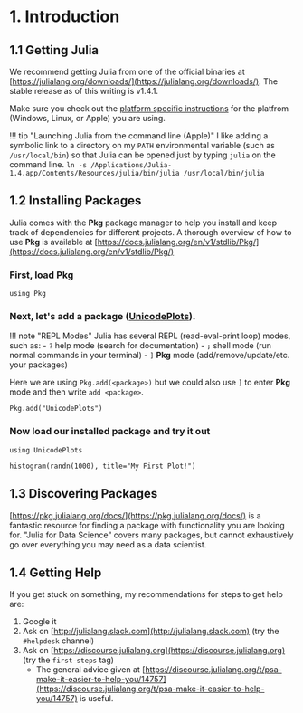 # 1. Introduction

## 1.1 Getting Julia

We recommend getting Julia from one of the official binaries at [https://julialang.org/downloads/](https://julialang.org/downloads/).  The stable release as of this writing is v1.4.1.

Make sure you check out the [platform specific instructions](https://julialang.org/downloads/platform/) for the platfrom (Windows, Linux, or Apple) you are using. 

!!! tip "Launching Julia from the command line (Apple)"
    I like adding a symbolic link to a directory on my `PATH` environmental variable (such as `/usr/local/bin`) so that Julia can be opened just by typing `julia` on the command line.
    ```
    ln -s /Applications/Julia-1.4.app/Contents/Resources/julia/bin/julia /usr/local/bin/julia
    ```
    

## 1.2 Installing Packages

Julia comes with the **Pkg** package manager to help you install and keep track of dependencies for different projects.  A thorough overview of how to use **Pkg** is available at [https://docs.julialang.org/en/v1/stdlib/Pkg/](https://docs.julialang.org/en/v1/stdlib/Pkg/)

### First, load **Pkg**
  
```@repl 1
using Pkg
```

### Next, let's add a package ([**UnicodePlots**](https://github.com/Evizero/UnicodePlots.jl)).

!!! note "REPL Modes"
    Julia has several REPL (read-eval-print loop) modes, such as:
    - `?` help mode (search for documentation)
    - `;` shell mode (run normal commands in your terminal)
    - `]` **Pkg** mode (add/remove/update/etc. your packages)

Here we are using `Pkg.add(<package>)` but we could also use `]` to enter **Pkg** mode and then write `add <package>`.

```@repl 1
Pkg.add("UnicodePlots")
```

### Now load our installed package and try it out

```@repl 1
using UnicodePlots

histogram(randn(1000), title="My First Plot!")
```

## 1.3 Discovering Packages

[https://pkg.julialang.org/docs/](https://pkg.julialang.org/docs/) is a fantastic resource for finding a package with functionality you are looking for.  "Julia for Data Science" covers many packages, but cannot exhaustively go over everything you may need as a data scientist.

## 1.4 Getting Help

If you get stuck on something, my recommendations for steps to get help are:

1. Google it
2. Ask on [http://julialang.slack.com](http://julialang.slack.com) (try the `#helpdesk` channel)
3. Ask on [https://discourse.julialang.org](https://discourse.julialang.org) (try the `first-steps` tag)
    - The general advice given at [https://discourse.julialang.org/t/psa-make-it-easier-to-help-you/14757](https://discourse.julialang.org/t/psa-make-it-easier-to-help-you/14757) is useful.
